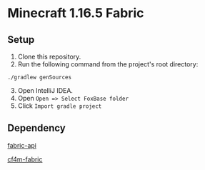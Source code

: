 # Minecraft 1.16.5 Fabric
## Setup
1. Clone this repository.
2. Run the following command from the project's root directory:
```
./gradlew genSources
```
3. Open IntelliJ IDEA.
4. Open `Open => Select FoxBase folder`
5. Click `Import gradle project`

## Dependency

[fabric-api](https://www.curseforge.com/minecraft/mc-mods/fabric-api)

[cf4m-fabric](https://github.com/cf4m/cf4m-fabric/releases)